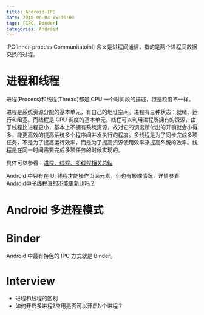 ```yaml
---
title: Android-IPC
date: 2018-06-04 15:16:03
tags: [IPC, Binder]
categories: Android
---
```


IPC(Inner-process Communitatoinl) 含义是进程间通信，指的是两个进程间数据交换的过程。

<!-- more -->

# 进程和线程

进程(Process)和线程(Thread)都是 CPU 一个时间段的描述，但是粒度不一样。

进程是系统资源分配的基本单元，有自己的地址空间。进程有三种状态：就绪、运行和阻塞。而线程是 CPU 调度的基本单元。线程可以利用进程所拥有的资源，由于线程比进程更小，基本上不拥有系统资源，故对它的调度所付出的开销就会小得多，能更高效的提高系统多个程序间并发执行的程度。多线程是为了同步完成多项任务，不是为了提高运行效率，而是为了提高资源使用效率来提高系统的效率。线程是在同一时间需要完成多项任务的时候实现的。

具体可以参看：[进程、线程、多线程相关总结](https://www.cnblogs.com/fuchongjundream/p/3829508.html)

Android 中只有在 UI 线程才能操作页面元素。但也有极端情况，详情参看 [Android中子线程真的不能更新UI吗？](https://blog.csdn.net/xyh269/article/details/52728861)

# Android 多进程模式

# Binder

Android 中最有特色的 IPC 方式就是 Binder。

# Interview

* 进程和线程的区别
* 如何开启多进程?应用是否可以开启N个进程？